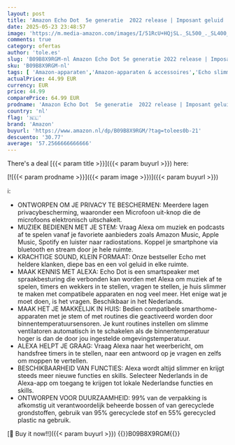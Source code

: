 ```yaml
---
layout: post
title: 'Amazon Echo Dot  5e generatie  2022 release | Imposant geluid | Smartspeaker met wifi  bluetooth en Alexa  spreekt Nederlands  | Antraciet'
date: 2025-05-23 23:48:57
image: 'https://m.media-amazon.com/images/I/51RcU+HQjSL._SL500_._SL400_.jpg'
comments: true
category: ofertas
author: 'tole.es'
slug: 'B09B8X9RGM-nl Amazon Echo Dot 5e generatie 2022 release | Imposant...'
sku: 'B09B8X9RGM-nl'
tags: [ 'Amazon-apparaten','Amazon-apparaten & accessoires','Echo slimme luidsprekers & schermen','Elektronica','Hifi-luidsprekers','Producten voor audio & home cinema','Slimme luidsprekers','amazon','🇳🇱', ]
actualPrice: 44.99 EUR
currency: EUR
price: 44.99
comparePrice: 64.99 EUR
prodname: 'Amazon Echo Dot  5e generatie  2022 release | Imposant geluid | Smartspeaker met wifi  bluetooth en Alexa  spreekt Nederlands  | Antraciet'
country: 'nl'
flag: '🇳🇱'
brand: 'Amazon'
buyurl: 'https://www.amazon.nl/dp/B09B8X9RGM/?tag=tolees0b-21'
descuento: '30.77'
average: '57.2566666666666'
---
```


There's a deal [{{< param title >}}]({{< param buyurl >}})  here:

[![{{< param prodname >}}]({{< param image >}})]({{< param buyurl >}})

ℹ️:

- ONTWORPEN OM JE PRIVACY TE BESCHERMEN: Meerdere lagen privacybescherming, waaronder een Microfoon uit-knop die de microfoons elektronisch uitschakelt.
- MUZIEK BEDIENEN MET JE STEM: Vraag Alexa om muziek en podcasts af te spelen vanaf je favoriete aanbieders zoals Amazon Music, Apple Music, Spotify en luister naar radiostations. Koppel je smartphone via bluetooth en stream door je hele ruimte.
- KRACHTIGE SOUND, KLEIN FORMAAT: Onze bestseller Echo met heldere klanken, diepe bas en een vol geluid in elke ruimte.
- MAAK KENNIS MET ALEXA: Echo Dot is een smartspeaker met spraakbesturing die verbonden kan worden met Alexa om muziek af te spelen, timers en wekkers in te stellen, vragen te stellen, je huis slimmer te maken met compatibele apparaten en nog veel meer. Het enige wat je moet doen, is het vragen. Beschikbaar in het Nederlands.
- MAAK HET JE MAKKELIJK IN HUIS: Bedien compatibele smarthome-apparaten met je stem of met routines die geactiveerd worden door binnentemperatuursensoren. Je kunt routines instellen om slimme ventilatoren automatisch in te schakelen als de binnentemperatuur hoger is dan de door jou ingestelde omgevingstemperatuur.
- ALEXA HELPT JE GRAAG: Vraag Alexa naar het weerbericht, om handsfree timers in te stellen, naar een antwoord op je vragen en zelfs om moppen te vertellen.
- BESCHIKBAARHEID VAN FUNCTIES: Alexa wordt altijd slimmer en krijgt steeds meer nieuwe functies en skills. Selecteer Nederlands in de Alexa-app om toegang te krijgen tot lokale Nederlandse functies en skills.
- ONTWORPEN VOOR DUURZAAMHEID: 99% van de verpakking is afkomstig uit verantwoordelijk beheerde bossen of van gerecyclede grondstoffen, gebruik van 95% gerecyclede stof en 55% gerecycled plastic na gebruik.

[🛒 Buy it now!!]({{< param buyurl >}})
{{<world>}}B09B8X9RGM{{</world>}}
